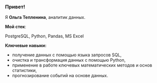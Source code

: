 ### Привет! 

Я **Ольга Тепленина**, аналитик данных.

**Мой стек**:

PostgreSQL, Python, Pandas, MS Excel

**Ключевые навыки:**
- получение данных с помощью языка запросов SQL,
- очистка и трансформация данных с помощью Python,
- применение в работе ключевых математических методов и основ статистики,
- прогнозирование событий на основе данных.

